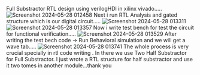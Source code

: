 Full Substractor RTL design using verilogHDl in xilinx vivado.....
![Screenshot 2024-05-28 012458](https://github.com/Digi-soura22/VLSI_4_ME/assets/152212584/0f25ae69-ef88-4cbf-8961-ab058a3512a9)
Next i run RTL Analysis and gated structure which is our digital circuit.....
![Screenshot 2024-05-28 013311](https://github.com/Digi-soura22/VLSI_4_ME/assets/152212584/e75d92fa-c7e8-4983-ae07-19124f0d5672)
![Screenshot 2024-05-28 013357](https://github.com/Digi-soura22/VLSI_4_ME/assets/152212584/58801145-b5e6-4afa-ae99-fd671bfadeba)
Now i write test bench for test the circuit for functional verification.....
![Screenshot 2024-05-28 013529](https://github.com/Digi-soura22/VLSI_4_ME/assets/152212584/73ba93ec-19ae-4a86-a89a-457545bf72fa)
After writing the test bech code -> Run Behavioral simulation and we will get a wave tab.....
![Screenshot 2024-05-28 013741](https://github.com/Digi-soura22/VLSI_4_ME/assets/152212584/e0dfd16a-73f2-4327-ab1c-7892bcae7c21)
The whole process is very crucial specially in rtl code writing . In there we use Two Half Substractor for Full Substractor. I just wrote a RTL structure for half substractor and use it two tomes in another module...thank you
